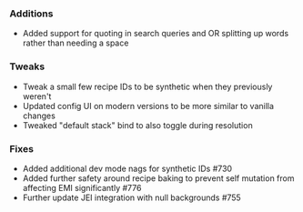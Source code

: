 ### Additions
* Added support for quoting in search queries and OR splitting up words rather than needing a space

### Tweaks
* Tweak a small few recipe IDs to be synthetic when they previously weren't
* Updated config UI on modern versions to be more similar to vanilla changes
* Tweaked "default stack" bind to also toggle during resolution

### Fixes
* Added additional dev mode nags for synthetic IDs #730
* Added further safety around recipe baking to prevent self mutation from affecting EMI significantly #776
* Further update JEI integration with null backgrounds #755
